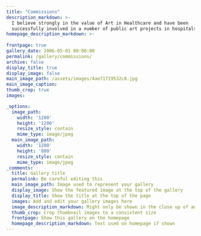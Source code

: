 ```yaml
---
title: "Commissions"
description_markdown: >-
  I believe strongly in the value of Art in Healthcare and have been
  successfully involved in a number of public art projects in hospitals.
homepage_description_markdown: >-
  
frontpage: true
gallery_date: 2006-05-01 00:00:00
permalink: /gallery/commissions/
archive: false
display_title: true
display_image: false
main_image_path: /assets/images/4ae71719532c8.jpg
main_image_caption:
thumb_crop: true
images:

_options:
  image_path:
    width: '1200'
    height: '1200'
    resize_style: contain
    mime_type: image/jpeg
  main_image_path:
    width: '1200'
    height: '800'
    resize_style: contain
    mime_type: image/jpeg
_comments:
  title: Gallery title
  permalink: Be careful editing this
  main_image_path: Image used to represent your gallery
  display_image: Show the featured image at the top of the gallery
  display_title: Show the title at the top of the page
  images: Add and edit your gallery images here
  image_description_markdown: Might only be shown in the close up of an image
  thumb_crop: Crop thumbnail images to a consistent size
  frontpage: Show this gallery on the homepage
  homepage_description_markdown: Text used on homepage if shown
---
```


